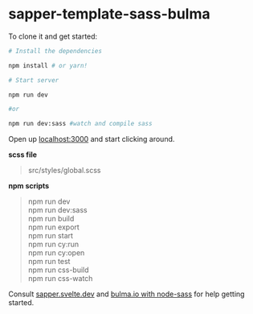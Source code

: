 
# sapper-template-sass-bulma

  

To clone it and get started:
```bash
# Install the dependencies

npm install # or yarn!

# Start server

npm run dev

#or

npm run dev:sass #watch and compile sass
```
Open up [localhost:3000](http://localhost:3000) and start clicking around.

**scss file**
> src/styles/global.scss

**npm scripts**
> npm run dev  
> npm run dev:sass  
> npm run build  
> npm run export  
> npm run start  
> npm run cy:run  
> npm run cy:open  
> npm run test  
> npm run css-build  
> npm run css-watch  

Consult [sapper.svelte.dev](https://sapper.svelte.dev) and [bulma.io with node-sass](https://bulma.io/documentation/customize/with-node-sass/) for help getting started.
